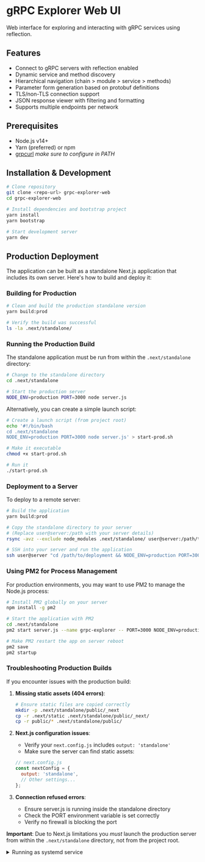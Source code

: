 # gRPC Explorer Web UI

Web interface for exploring and interacting with gRPC services using reflection.

## Features

- Connect to gRPC servers with reflection enabled
- Dynamic service and method discovery
- Hierarchical navigation (chain > module > service > methods)
- Parameter form generation based on protobuf definitions
- TLS/non-TLS connection support
- JSON response viewer with filtering and formatting
- Supports multiple endpoints per network

## Prerequisites

- Node.js v14+
- Yarn (preferred) or npm
- [grpcurl](https://github.com/fullstorydev/grpcurl) *make sure to configure in PATH*

## Installation & Development

```bash
# Clone repository
git clone <repo-url> grpc-explorer-web
cd grpc-explorer-web

# Install dependencies and bootstrap project
yarn install
yarn bootstrap

# Start development server
yarn dev
```

## Production Deployment

The application can be built as a standalone Next.js application that includes its own server. Here's how to build and deploy it:

### Building for Production

```bash
# Clean and build the production standalone version
yarn build:prod

# Verify the build was successful
ls -la .next/standalone/
```

### Running the Production Build

The standalone application must be run from within the `.next/standalone` directory:

```bash
# Change to the standalone directory
cd .next/standalone

# Start the production server
NODE_ENV=production PORT=3000 node server.js
```

Alternatively, you can create a simple launch script:

```bash
# Create a launch script (from project root)
echo '#!/bin/bash
cd .next/standalone
NODE_ENV=production PORT=3000 node server.js' > start-prod.sh

# Make it executable
chmod +x start-prod.sh

# Run it
./start-prod.sh
```

### Deployment to a Server

To deploy to a remote server:

```bash
# Build the application
yarn build:prod

# Copy the standalone directory to your server
# (Replace user@server:/path with your server details)
rsync -avz --exclude node_modules .next/standalone/ user@server:/path/to/deployment/

# SSH into your server and run the application
ssh user@server "cd /path/to/deployment && NODE_ENV=production PORT=3000 node server.js"
```

### Using PM2 for Process Management

For production environments, you may want to use PM2 to manage the Node.js process:

```bash
# Install PM2 globally on your server
npm install -g pm2

# Start the application with PM2
cd .next/standalone
pm2 start server.js --name grpc-explorer -- PORT=3000 NODE_ENV=production

# Make PM2 restart the app on server reboot
pm2 save
pm2 startup
```

### Troubleshooting Production Builds

If you encounter issues with the production build:

1. **Missing static assets (404 errors)**:

   ```bash
   # Ensure static files are copied correctly
   mkdir -p .next/standalone/public/_next
   cp -r .next/static .next/standalone/public/_next/
   cp -r public/* .next/standalone/public/
   ```

2. **Next.js configuration issues**:
   - Verify your `next.config.js` includes `output: 'standalone'`
   - Make sure the server can find static assets:

   ```js
   // next.config.js
   const nextConfig = {
     output: 'standalone',
     // Other settings...
   };
   ```

3. **Connection refused errors**:
   - Ensure server.js is running inside the standalone directory
   - Check the PORT environment variable is set correctly
   - Verify no firewall is blocking the port

**Important**: Due to Next.js limitations you *must* launch the production server from within the `.next/standalone` directory, not from the project root.

<details>
<summary>Running as systemd service</summary>

## Deploying gRPC Explorer with systemd

This guide explains how to set up the gRPC Explorer Web UI as a systemd service for reliable operation on Linux servers.

### Prerequisites

- A Linux server with systemd (Ubuntu, Debian, CentOS, Fedora, etc.)
- Node.js v14+ installed
- Git for cloning the repository
- A user account to run the service (we'll use `grpc-user` in this example)

### Create a system user (optional but recommended)

For better security, create a dedicated system user to run the application:

```bash
sudo useradd --system --create-home --shell /bin/false grpc-user
```

### Install and build the application

```bash
# Clone repository to /opt
sudo git clone <repo-url> /opt/grpc-explorer
cd /opt/grpc-explorer

# Install dependencies and build
sudo yarn install
sudo yarn build:prod

# Set appropriate permissions
sudo chown -R grpc-user:grpc-user /opt/grpc-explorer
```

### Create a systemd service file

Create the service file at `/etc/systemd/system/grpc-explorer.service`:

```bash
sudo nano /etc/systemd/system/grpc-explorer.service
```

Paste the following content:

```ini
[Unit]
Description=gRPC Explorer Web UI
After=network.target

[Service]
Type=simple
User=grpc-user
Group=grpc-user
WorkingDirectory=/opt/grpc-explorer/.next/standalone
ExecStart=/usr/bin/node server.js
Environment=NODE_ENV=production
Environment=PORT=3000
Restart=on-failure
RestartSec=10
StandardOutput=journal
StandardError=journal
SyslogIdentifier=grpc-explorer

# Security hardening (optional but recommended)
ProtectSystem=full
NoNewPrivileges=true
PrivateTmp=true

[Install]
WantedBy=multi-user.target
```

### Enable and start the service

```bash
# Reload systemd to recognize the new service
sudo systemctl daemon-reload

# Enable the service to start on boot
sudo systemctl enable grpc-explorer

# Start the service
sudo systemctl start grpc-explorer

# Check status
sudo systemctl status grpc-explorer
```

### Configure firewall (if needed)

If you have a firewall enabled, allow traffic on the port:

```bash
# For UFW (Ubuntu/Debian)
sudo ufw allow 3000/tcp

# For firewalld (CentOS/Fedora)
sudo firewall-cmd --permanent --add-port=3000/tcp
sudo firewall-cmd --reload
```

### Set up a reverse proxy (optional but recommended)

For production use, it's recommended to set up Nginx or Apache as a reverse proxy:

#### Nginx example

```bash
sudo nano /etc/nginx/sites-available/grpc-explorer
```

```nginx
server {
    listen 80;
    server_name grpc-explorer.yourdomain.com;

    location / {
        proxy_pass http://localhost:3000;
        proxy_http_version 1.1;
        proxy_set_header Upgrade $http_upgrade;
        proxy_set_header Connection 'upgrade';
        proxy_set_header Host $host;
        proxy_cache_bypass $http_upgrade;
    }
}
```

```bash
sudo ln -s /etc/nginx/sites-available/grpc-explorer /etc/nginx/sites-enabled/
sudo nginx -t
sudo systemctl restart nginx
```

### Managing the service

```bash
# Stop the service
sudo systemctl stop grpc-explorer

# Restart the service
sudo systemctl restart grpc-explorer

# View logs
sudo journalctl -u grpc-explorer

# Follow logs in real-time
sudo journalctl -u grpc-explorer -f
```

### Updating the application

```bash
cd /opt/grpc-explorer
sudo git pull
sudo yarn install
sudo yarn build:prod
sudo chown -R grpc-user:grpc-user /opt/grpc-explorer
sudo systemctl restart grpc-explorer
```

#### Troubleshooting

If the service fails to start:

1. Check the logs: `sudo journalctl -u grpc-explorer -n 50`
2. Verify the working directory: Make sure `/opt/grpc-explorer/.next/standalone` exists
3. Check permissions: Ensure `grpc-user` has access to all required files
4. Validate Node.js path: Confirm that `/usr/bin/node` exists (adjust path if needed)
5. Test manually:

   ```bash
   sudo -u grpc-user bash -c "cd /opt/grpc-explorer/.next/standalone && NODE_ENV=production PORT=3000 node server.js"
   ```

</details>
